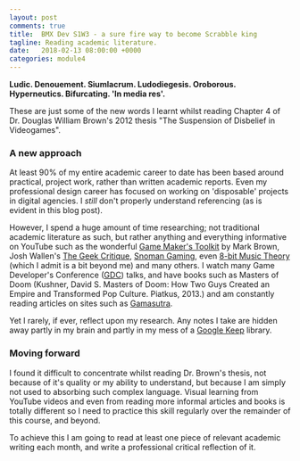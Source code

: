 ```yaml
---
layout: post
comments: true
title:  BMX Dev S1W3 - a sure fire way to become Scrabble king
tagline: Reading academic literature.
date:   2018-02-13 08:00:00 +0000
categories: module4
---
```


**Ludic. Denouement. Siumlacrum. Ludodiegesis. Oroborous. Hyperneutics. Bifurcating. 'In media res'.**

These are just some of the new words I learnt whilst reading Chapter 4 of Dr. Douglas William Brown's 2012 thesis "The Suspension of Disbelief in Videogames".

### A new approach

At least 90% of my entire academic career to date has been based around practical, project work, rather than written academic reports. Even my professional design career has focused on working on 'disposable' projects in digital agencies. I *still* don't properly understand referencing (as is evident in this blog post).

However, I spend a huge amount of time researching; not traditional academic literature as such, but rather anything and everything informative on YouTube such as the wonderful [Game Maker's Toolkit](https://www.youtube.com/channel/UCqJ-Xo29CKyLTjn6z2XwYAw) by Mark Brown,  Josh Wallen's [The Geek Critique](https://www.youtube.com/channel/UCxgx4EwuYDYMZFhjo1dC7SA), [Snoman Gaming](https://www.youtube.com/user/snomangaming), even [8-bit Music Theory](https://www.youtube.com/channel/UCeZLO2VgbZHeDcongKzzfOw) (which I admit is a bit beyond me) and many others. I watch many Game Developer's Conference ([GDC](http://www.gdconf.com/)) talks, and have books such as Masters of Doom (Kushner, David S. Masters of Doom: How Two Guys Created an Empire and Transformed Pop Culture. Piatkus, 2013.) and am constantly reading articles on sites such as [Gamasutra](https://www.gamasutra.com/).

Yet I rarely, if ever, reflect upon my research. Any notes I take are hidden away partly in my brain and partly in my mess of a [Google Keep](https://www.google.com/keep/) library.

### Moving forward

I found it difficult to concentrate whilst reading Dr. Brown's thesis, not because of it's quality or my ability to understand, but because I am simply not used to absorbing such complex language. Visual learning from YouTube videos and even from reading more informal articles and books is totally different so I need to practice this skill regularly over the remainder of this course, and beyond.

To achieve this I am going to read at least one piece of relevant academic writing each month, and write a professional critical reflection of it.